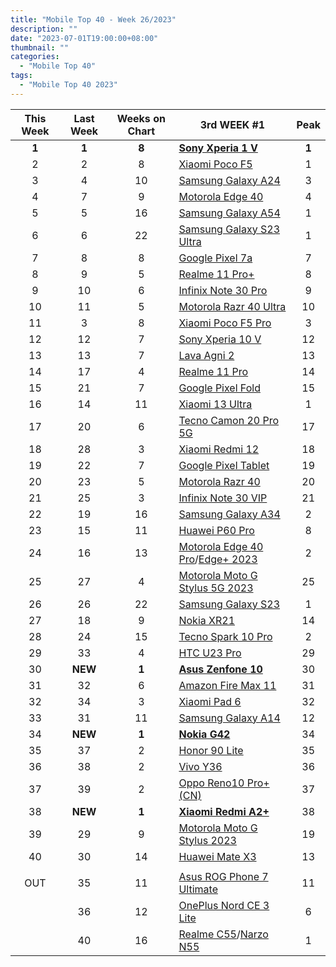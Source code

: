 ```yaml
---
title: "Mobile Top 40 - Week 26/2023"
description: ""
date: "2023-07-01T19:00:00+08:00"
thumbnail: ""
categories:
  - "Mobile Top 40"
tags:
  - "Mobile Top 40 2023"
---
```

<!--more-->
|**This Week**|**Last Week**|**Weeks on Chart**|******3rd WEEK #1******|**Peak**|
|:----:|:----:|:----:|----|:----:|
|**1**|**1**|**8**|**[Sony Xperia 1 V](https://www.gsmarena.com/sony_xperia_1_v-12263.php)**|**1**|
|2|2|8|[Xiaomi Poco F5](https://www.gsmarena.com/xiaomi_poco_f5-12258.php)|1|
|3|4|10|[Samsung Galaxy A24](https://www.gsmarena.com/samsung_galaxy_a24_4g-12176.php)|3|
|4|7|9|[Motorola Edge 40](https://www.gsmarena.com/motorola_edge_40-12204.php)|4|
|5|5|16|[Samsung Galaxy A54](https://www.gsmarena.com/samsung_galaxy_a54-12070.php)|1|
|6|6|22|[Samsung Galaxy S23 Ultra](https://www.gsmarena.com/samsung_galaxy_s23_ultra-12024.php)|1|
|7|8|8|[Google Pixel 7a](https://www.gsmarena.com/google_pixel_7a-12170.php)|7|
|8|9|5|[Realme 11 Pro+](https://www.gsmarena.com/realme_11_pro+-12246.php)|8|
|9|10|6|[Infinix Note 30 Pro](https://www.gsmarena.com/infinix_note_30_pro-12273.php)|9|
|10|11|5|[Motorola Razr 40 Ultra](https://www.gsmarena.com/motorola_razr_40_ultra-12169.php)|10|
|11|3|8|[Xiaomi Poco F5 Pro](https://www.gsmarena.com/xiaomi_poco_f5_pro-12257.php)|3|
|12|12|7|[Sony Xperia 10 V](https://www.gsmarena.com/sony_xperia_10_v-12264.php)|12|
|13|13|7|[Lava Agni 2](https://www.gsmarena.com/lava_agni_2-12271.php)|13|
|14|17|4|[Realme 11 Pro](https://www.gsmarena.com/realme_11_pro-12261.php)|14|
|15|21|7|[Google Pixel Fold](https://www.gsmarena.com/google_pixel_fold-12265.php)|15|
|16|14|11|[Xiaomi 13 Ultra](https://www.gsmarena.com/xiaomi_13_ultra-12236.php)|1|
|17|20|6|[Tecno Camon 20 Pro 5G](https://www.gsmarena.com/tecno_camon_20_pro_5g-12255.php)|17|
|18|28|3|[Xiaomi Redmi 12](https://www.gsmarena.com/xiaomi_redmi_12-12328.php)|18|
|19|22|7|[Google Pixel Tablet](https://www.gsmarena.com/google_pixel_tablet-11905.php)|19|
|20|23|5|[Motorola Razr 40](https://www.gsmarena.com/motorola_razr_40-12311.php)|20|
|21|25|3|[Infinix Note 30 VIP](https://www.gsmarena.com/infinix_note_30_vip-12365.php)|21|
|22|19|16|[Samsung Galaxy A34](https://www.gsmarena.com/samsung_galaxy_a34-12074.php)|2|
|23|15|11|[Huawei P60 Pro](https://www.gsmarena.com/huawei_p60_pro-12172.php)|8|
|24|16|13|[Motorola Edge 40 Pro](https://www.gsmarena.com/motorola_edge_40_pro-12127.php)/[Edge+ 2023](https://www.gsmarena.com/motorola_edge+_(2023)-12251.php)|2|
|25|27|4|[Motorola Moto G Stylus 5G 2023](https://www.gsmarena.com/motorola_moto_g_stylus_5g_(2023)-12301.php)|25|
|26|26|22|[Samsung Galaxy S23](https://www.gsmarena.com/samsung_galaxy_s23-12082.php)|1|
|27|18|9|[Nokia XR21](https://www.gsmarena.com/nokia_xr21-12244.php)|14|
|28|24|15|[Tecno Spark 10 Pro](https://www.gsmarena.com/tecno_spark_10_pro-12156.php)|2|
|29|33|4|[HTC U23 Pro](https://www.gsmarena.com/htc_u23_pro-12269.php)|29|
|30|**NEW**|**1**|**[Asus Zenfone 10](https://www.gsmarena.com/asus_zenfone_10-12380.php)**|30|
|31|32|6|[Amazon Fire Max 11](https://www.gsmarena.com/amazon_fire_max_11-12382.php)|31|
|32|34|3|[Xiaomi Pad 6](https://www.gsmarena.com/xiaomi_pad_6-12237.php)|32|
|33|31|11|[Samsung Galaxy A14](https://www.gsmarena.com/samsung_galaxy_a14-12151.php)|12|
|34|**NEW**|**1**|**[Nokia G42](https://www.gsmarena.com/nokia_g42-12381.php)**|34|
|35|37|2|[Honor 90 Lite](https://www.gsmarena.com/honor_90_lite-12377.php)|35|
|36|38|2|[Vivo Y36](https://www.gsmarena.com/vivo_y36-12374.php)|36|
|37|39|2|[Oppo Reno10 Pro+ (CN)](https://www.gsmarena.com/oppo_reno10_pro+-12275.php)|37|
|38|**NEW**|**1**|**[Xiaomi Redmi A2+](https://www.gsmarena.com/xiaomi_redmi_a2+-12197.php)**|38|
|39|29|9|[Motorola Moto G Stylus 2023](https://www.gsmarena.com/motorola_moto_g_stylus_(2023)-12250.php)|19|
|40|30|14|[Huawei Mate X3](https://www.gsmarena.com/huawei_mate_x3-12186.php)|13|
||||||
|OUT|35|11|[Asus ROG Phone 7 Ultimate](https://www.gsmarena.com/asus_rog_phone_7_ultimate-12224.php)|11|
||36|12|[OnePlus Nord CE 3 Lite](https://www.gsmarena.com/oneplus_nord_ce_3_lite-12198.php)|6|
||40|16|[Realme C55](https://www.gsmarena.com/realme_c55-12159.php)/[Narzo N55](https://www.gsmarena.com/realme_narzo_n55-12227.php)|1|